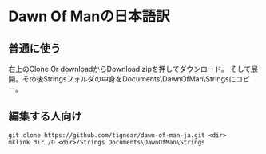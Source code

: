 # Dawn Of Manの日本語訳
## 普通に使う
右上のClone Or downloadからDownload zipを押してダウンロード。
そして展開。その後Stringsフォルダの中身をDocuments\DawnOfMan\Stringsにコピー。
## 編集する人向け
```
git clone https://github.com/tignear/dawn-of-man-ja.git <dir>
mklink dir /D <dir>/Strings Documents\DawnOfMan\Strings
```
